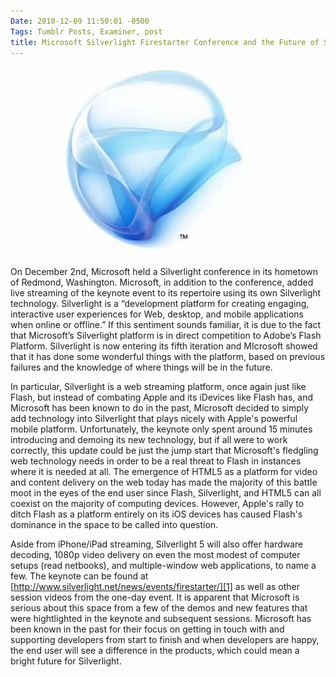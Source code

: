 ```yaml
---
Date: 2010-12-09 11:50:01 -0500
Tags: Tumblr Posts, Examiner, post
title: Microsoft Silverlight Firestarter Conference and the Future of Silverlight 5
---
```


![Silverlight 5 may be a platform worth keeping an eye on.][image-1]

On December 2nd, Microsoft held a Silverlight conference in its hometown of Redmond, Washington. Microsoft, in addition to the conference, added live streaming of the keynote event to its repertoire using its own Silverlight technology. Silverlight is a “development platform for creating engaging, interactive user experiences for Web, desktop, and mobile applications when online or offline.” If this sentiment sounds familiar, it is due to the fact that Microsoft’s Silverlight platform is in direct competition to Adobe’s Flash Platform. Silverlight is now entering its fifth iteration and MIcrosoft showed that it has done some wonderful things with the platform, based on previous failures and the knowledge of where things will be in the future.

In particular, Silverlight is a web streaming platform, once again just like Flash, but instead of combating Apple and its iDevices like Flash has, and Microsoft has been known to do in the past, Microsoft decided to simply add technology into Silverlight that plays nicely with Apple's powerful mobile platform. Unfortunately, the keynote only spent around 15 minutes introducing and demoing its new technology, but if all were to work correctly, this update could be just the jump start that Microsoft's fledgling web technology needs in order to be a real threat to Flash in instances where it is needed at all. The emergence of HTML5 as a platform for video and content delivery on the web today has made the majority of this battle moot in the eyes of the end user since Flash, Silverlight, and HTML5 can all coexist on the majority of computing devices. However, Apple's rally to ditch Flash as a platform entirely on its iOS devices has caused Flash's dominance in the space to be called into question.

Aside from iPhone/iPad streaming, Silverlight 5 will also offer hardware decoding, 1080p video delivery on even the most modest of computer setups (read netbooks), and multiple-window web applications, to name a few. The keynote can be found at [http://www.silverlight.net/news/events/firestarter/][1] as well as other session videos from the one-day event. It is apparent that Microsoft is serious about this space from a few of the demos and new features that were hightlighted in the keynote and subsequent sessions. Microsoft has been known in the past for their focus on getting in touch with and supporting developers from start to finish and when developers are happy, the end user will see a difference in the products, which could mean a bright future for Silverlight.

[1]:	http://www.silverlight.net/news/events/firestarter/

[image-1]:	/public/assets/examiner/silverlight.jpg